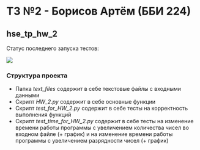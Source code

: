 # ТЗ №2 - Борисов Артём (ББИ 224)
## hse_tp_hw_2

Статус последнего запуска тестов:

<img src="https://github.com/Artyom-Borisov/hse_tp_hw_2/workflows/Auto_Testing/badge.svg">

### Структура проекта
- Папка _text_files_ содержит в себе текстовые файлы с входными данными
- Скрипт _HW_2.py_ содержит в себе основные функции
- Скрипт _test_for_HW_2.py_ содержит в себе тесты на корректность выполнения функций
- Скрипт _test_time_for_HW_2.py_ содержит в себе тесты на изменение времени работы программы с увеличением количества чисел во входном файле (+ график) и на изменение времени работы программы с увеличением разрядности чисел (+ график)

